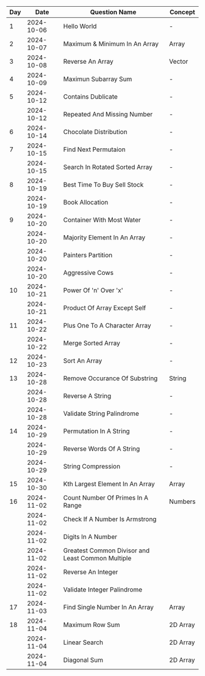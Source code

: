 | Day | Date       | Question Name                                     | Concept  |
| --- | ---------- | ------------------------------------------------- | -------- |
| 1   | 2024-10-06 | Hello World                                       | -        |
| 2   | 2024-10-07 | Maximum & Minimum In An Array                     | Array    |
| 3   | 2024-10-08 | Reverse An Array                                  | Vector   |
| 4   | 2024-10-09 | Maximun Subarray Sum                              | -        |
| 5   | 2024-10-12 | Contains Dublicate                                | -        |
|     | 2024-10-12 | Repeated And Missing Number                       | -        |
| 6   | 2024-10-14 | Chocolate Distribution                            | -        |
| 7   | 2024-10-15 | Find Next Permutaion                              | -        |
|     | 2024-10-15 | Search In Rotated Sorted Array                    | -        |
| 8   | 2024-10-19 | Best Time To Buy Sell Stock                       | -        |
|     | 2024-10-19 | Book Allocation                                   | -        |
| 9   | 2024-10-20 | Container With Most Water                         | -        |
|     | 2024-10-20 | Majority Element In An Array                      | -        |
|     | 2024-10-20 | Painters Partition                                | -        |
|     | 2024-10-20 | Aggressive Cows                                   | -        |
| 10  | 2024-10-21 | Power Of 'n' Over 'x'                             | -        |
|     | 2024-10-21 | Product Of Array Except Self                      | -        |
| 11  | 2024-10-22 | Plus One To A Character Array                     | -        |
|     | 2024-10-22 | Merge Sorted Array                                | -        |
| 12  | 2024-10-23 | Sort An Array                                     | -        |
| 13  | 2024-10-28 | Remove Occurance Of Substring                     | String   |
|     | 2024-10-28 | Reverse A String                                  | -        |
|     | 2024-10-28 | Validate String Palindrome                        | -        |
| 14  | 2024-10-29 | Permutation In A String                           | -        |
|     | 2024-10-29 | Reverse Words Of A String                         | -        |
|     | 2024-10-29 | String Compression                                | -        |
| 15  | 2024-10-30 | Kth Largest Element In An Array                   | Array    |
| 16  | 2024-11-02 | Count Number Of Primes In A Range                 | Numbers  |
|     | 2024-11-02 | Check If A Number Is Armstrong                    |          |
|     | 2024-11-02 | Digits In A Number                                |          |
|     | 2024-11-02 | Greatest Common Divisor and Least Common Multiple |          |
|     | 2024-11-02 | Reverse An Integer                                |          |
|     | 2024-11-02 | Validate Integer Palindrome                       |          |
| 17  | 2024-11-03 | Find Single Number In An Array                    | Array    |
| 18  | 2024-11-04 | Maximum Row Sum                                   | 2D Array |
|     | 2024-11-04 | Linear Search                                     | 2D Array |
|     | 2024-11-04 | Diagonal Sum                                      | 2D Array |
